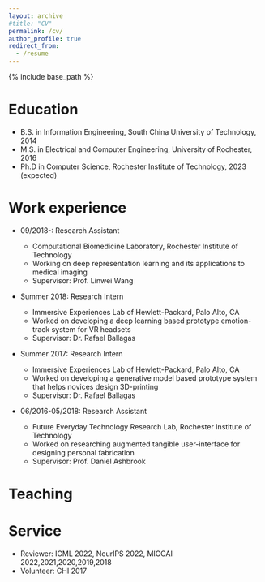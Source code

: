 ```yaml
---
layout: archive
#title: "CV"
permalink: /cv/
author_profile: true
redirect_from:
  - /resume
---
```


{% include base_path %}

Education
======
* B.S. in Information Engineering, South China University of Technology, 2014
* M.S. in Electrical and Computer Engineering, University of Rochester, 2016
* Ph.D in Computer Science, Rochester Institute of Technology, 2023 (expected)

Work experience
======
* 09/2018-: Research Assistant
  * Computational Biomedicine Laboratory, Rochester Institute of Technology
  * Working on deep representation learning and its applications to medical imaging
  * Supervisor: Prof. Linwei Wang

* Summer 2018: Research Intern
  * Immersive Experiences Lab of Hewlett-Packard, Palo Alto, CA
  * Worked on developing a deep learning based prototype emotion-track system for VR headsets
  * Supervisor: Dr. Rafael Ballagas

* Summer 2017: Research Intern
  * Immersive Experiences Lab of Hewlett-Packard, Palo Alto, CA
  * Worked on developing a generative model based prototype system that helps novices design 3D-printing
  * Supervisor: Dr. Rafael Ballagas

* 06/2016-05/2018: Research Assistant
  * Future Everyday Technology Research Lab, Rochester Institute of Technology
  * Worked on researching augmented tangible user-interface for designing personal fabrication
  * Supervisor: Prof. Daniel Ashbrook

<!-- Publications
======
  <ul>{% for post in site.publications %}
    {% include archive-single-cv.html %}
  {% endfor %}</ul> -->
  
<!-- Talks
======
  <ul>{% for post in site.talks %}
    {% include archive-single-talk-cv.html %}
  {% endfor %}</ul> -->
  
Teaching
======
  <!-- <ul>{% for post in site.teaching %}
    {% include archive-single-cv.html %}
  {% endfor %}</ul> -->

  
Service
======
* Reviewer: ICML 2022, NeurIPS 2022, MICCAI 2022,2021,2020,2019,2018
* Volunteer: CHI 2017
